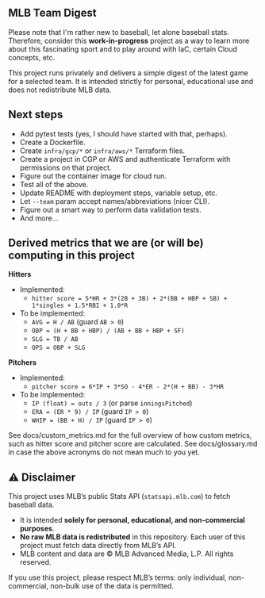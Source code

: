 ## MLB Team Digest

Please note that I'm rather new to baseball, let alone baseball stats. Therefore, consider this **work-in-progress** project as a way to learn more about this fascinating sport and to play around with IaC, certain Cloud concepts, etc.

This project runs privately and delivers a simple digest of the latest game for a selected team. It is intended strictly for personal, educational use and does not redistribute MLB data.

## Next steps

- Add pytest tests (yes, I should have started with that, perhaps).
- Create a Dockerfile.
- Create `infra/gcp/*` or `infra/aws/*` Terraform files.
- Create a project in CGP or AWS and authenticate Terraform with permissions on that project.
- Figure out the container image for cloud run.
- Test all of the above.
- Update README with deployment steps, variable setup, etc.
- Let `--team` param accept names/abbreviations (nicer CLI).
- Figure out a smart way to perform data validation tests.
- And more...

## Derived metrics that we are (or will be) computing in this project

**Hitters**

- Implemented:
  - `hitter score = 5*HR + 3*(2B + 3B) + 2*(BB + HBP + SB) + 1*singles + 1.5*RBI + 1.0*R`
- To be implemented:
  - `AVG = H / AB` (guard `AB > 0`)
  - `OBP = (H + BB + HBP) / (AB + BB + HBP + SF)`
  - `SLG = TB / AB`
  - `OPS = OBP + SLG`

**Pitchers**

- Implemented:
  - `pitcher score = 6*IP + 3*SO - 4*ER - 2*(H + BB) - 3*HR`
- To be implemented:
  - `IP (float) = outs / 3` (or parse `inningsPitched`)
  - `ERA = (ER * 9) / IP` (guard `IP > 0`)
  - `WHIP = (BB + H) / IP` (guard `IP > 0`)

See docs/custom_metrics.md for the full overview of how custom metrics, such as hitter score and pitcher score are calculated.
See docs/glossary.md in case the above acronyms do not mean much to you yet.

## ⚠️ Disclaimer

This project uses MLB’s public Stats API (`statsapi.mlb.com`) to fetch baseball data.

- It is intended **solely for personal, educational, and non-commercial purposes**.
- **No raw MLB data is redistributed** in this repository. Each user of this project must fetch data directly from MLB’s API.
- MLB content and data are © MLB Advanced Media, L.P. All rights reserved.

If you use this project, please respect MLB’s terms: only individual, non-commercial, non-bulk use of the data is permitted.
